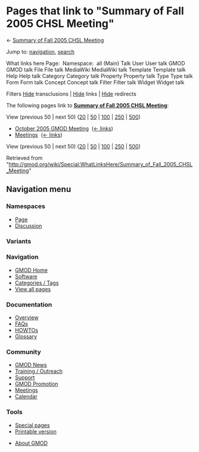 <div id="mw-page-base" class="noprint">

</div>

<div id="mw-head-base" class="noprint">

</div>

<div id="content" class="mw-body" role="main">

<span id="top"></span>

<div id="mw-js-message" style="display:none;">

</div>



# <span dir="auto">Pages that link to "Summary of Fall 2005 CHSL Meeting"</span>

<div id="bodyContent">

<div id="contentSub">

← [Summary of Fall 2005 CHSL
Meeting](/wiki/Summary_of_Fall_2005_CHSL_Meeting "Summary of Fall 2005 CHSL Meeting")

</div>

<div id="jump-to-nav" class="mw-jump">

Jump to: [navigation](#mw-navigation), [search](#p-search)

</div>

<div id="mw-content-text">

What links here Page:  Namespace:  all (Main) Talk User User talk GMOD
GMOD talk File File talk MediaWiki MediaWiki talk Template Template talk
Help Help talk Category Category talk Property Property talk Type Type
talk Form Form talk Concept Concept talk Filter Filter talk Widget
Widget talk

Filters
[Hide](/mediawiki/index.php?title=Special:WhatLinksHere/Summary_of_Fall_2005_CHSL_Meeting&hidetrans=1 "Special:WhatLinksHere/Summary of Fall 2005 CHSL Meeting")
transclusions \|
[Hide](/mediawiki/index.php?title=Special:WhatLinksHere/Summary_of_Fall_2005_CHSL_Meeting&hidelinks=1 "Special:WhatLinksHere/Summary of Fall 2005 CHSL Meeting")
links \|
[Hide](/mediawiki/index.php?title=Special:WhatLinksHere/Summary_of_Fall_2005_CHSL_Meeting&hideredirs=1 "Special:WhatLinksHere/Summary of Fall 2005 CHSL Meeting")
redirects

The following pages link to **[Summary of Fall 2005 CHSL
Meeting](/wiki/Summary_of_Fall_2005_CHSL_Meeting "Summary of Fall 2005 CHSL Meeting")**:

View (previous 50 \| next 50)
([20](/mediawiki/index.php?title=Special:WhatLinksHere/Summary_of_Fall_2005_CHSL_Meeting&limit=20 "Special:WhatLinksHere/Summary of Fall 2005 CHSL Meeting")
\|
[50](/mediawiki/index.php?title=Special:WhatLinksHere/Summary_of_Fall_2005_CHSL_Meeting&limit=50 "Special:WhatLinksHere/Summary of Fall 2005 CHSL Meeting")
\|
[100](/mediawiki/index.php?title=Special:WhatLinksHere/Summary_of_Fall_2005_CHSL_Meeting&limit=100 "Special:WhatLinksHere/Summary of Fall 2005 CHSL Meeting")
\|
[250](/mediawiki/index.php?title=Special:WhatLinksHere/Summary_of_Fall_2005_CHSL_Meeting&limit=250 "Special:WhatLinksHere/Summary of Fall 2005 CHSL Meeting")
\|
[500](/mediawiki/index.php?title=Special:WhatLinksHere/Summary_of_Fall_2005_CHSL_Meeting&limit=500 "Special:WhatLinksHere/Summary of Fall 2005 CHSL Meeting"))

- [October 2005 GMOD
  Meeting](/wiki/October_2005_GMOD_Meeting "October 2005 GMOD Meeting") ‎
  <span class="mw-whatlinkshere-tools">([←
  links](/mediawiki/index.php?title=Special:WhatLinksHere&target=October+2005+GMOD+Meeting "Special:WhatLinksHere"))</span>
- [Meetings](/wiki/Meetings "Meetings") ‎
  <span class="mw-whatlinkshere-tools">([←
  links](/mediawiki/index.php?title=Special:WhatLinksHere&target=Meetings "Special:WhatLinksHere"))</span>

View (previous 50 \| next 50)
([20](/mediawiki/index.php?title=Special:WhatLinksHere/Summary_of_Fall_2005_CHSL_Meeting&limit=20 "Special:WhatLinksHere/Summary of Fall 2005 CHSL Meeting")
\|
[50](/mediawiki/index.php?title=Special:WhatLinksHere/Summary_of_Fall_2005_CHSL_Meeting&limit=50 "Special:WhatLinksHere/Summary of Fall 2005 CHSL Meeting")
\|
[100](/mediawiki/index.php?title=Special:WhatLinksHere/Summary_of_Fall_2005_CHSL_Meeting&limit=100 "Special:WhatLinksHere/Summary of Fall 2005 CHSL Meeting")
\|
[250](/mediawiki/index.php?title=Special:WhatLinksHere/Summary_of_Fall_2005_CHSL_Meeting&limit=250 "Special:WhatLinksHere/Summary of Fall 2005 CHSL Meeting")
\|
[500](/mediawiki/index.php?title=Special:WhatLinksHere/Summary_of_Fall_2005_CHSL_Meeting&limit=500 "Special:WhatLinksHere/Summary of Fall 2005 CHSL Meeting"))

</div>

<div class="printfooter">

Retrieved from
"<http://gmod.org/wiki/Special:WhatLinksHere/Summary_of_Fall_2005_CHSL_Meeting>"

</div>

<div id="catlinks" class="catlinks catlinks-allhidden">

</div>

<div class="visualClear">

</div>

</div>

</div>

<div id="mw-navigation">

## Navigation menu

<div id="mw-head">



<div id="left-navigation">

<div id="p-namespaces" class="vectorTabs" role="navigation"
aria-labelledby="p-namespaces-label">

### Namespaces

- <span id="ca-nstab-main"><a href="/wiki/Summary_of_Fall_2005_CHSL_Meeting" accesskey="c"
  title="View the content page [c]">Page</a></span>
- <span id="ca-talk"><a
  href="/mediawiki/index.php?title=Talk:Summary_of_Fall_2005_CHSL_Meeting&amp;action=edit&amp;redlink=1"
  accesskey="t"
  title="Discussion about the content page [t]">Discussion</a></span>

</div>

<div id="p-variants" class="vectorMenu emptyPortlet" role="navigation"
aria-labelledby="p-variants-label">

### 

### Variants[](#)

<div class="menu">

</div>

</div>

</div>

<div id="right-navigation">





</div>



</div>

</div>

</div>

<div id="mw-panel">

<div id="p-logo" role="banner">

<a href="/wiki/Main_Page"
style="background-image: url(http://gmod.org/images/GMOD-cogs.png);"
title="Visit the main page"></a>

</div>

<div id="p-Navigation" class="portal" role="navigation"
aria-labelledby="p-Navigation-label">

### Navigation

<div class="body">

- <span id="n-GMOD-Home">[GMOD Home](/wiki/Main_Page)</span>
- <span id="n-Software">[Software](/wiki/GMOD_Components)</span>
- <span id="n-Categories-.2F-Tags">[Categories /
  Tags](/wiki/Categories)</span>
- <span id="n-View-all-pages">[View all
  pages](/wiki/Special:AllPages)</span>

</div>

</div>

<div id="p-Documentation" class="portal" role="navigation"
aria-labelledby="p-Documentation-label">

### Documentation

<div class="body">

- <span id="n-Overview">[Overview](/wiki/Overview)</span>
- <span id="n-FAQs">[FAQs](/wiki/Category:FAQ)</span>
- <span id="n-HOWTOs">[HOWTOs](/wiki/Category:HOWTO)</span>
- <span id="n-Glossary">[Glossary](/wiki/Glossary)</span>

</div>

</div>

<div id="p-Community" class="portal" role="navigation"
aria-labelledby="p-Community-label">

### Community

<div class="body">

- <span id="n-GMOD-News">[GMOD News](/wiki/GMOD_News)</span>
- <span id="n-Training-.2F-Outreach">[Training /
  Outreach](/wiki/Training_and_Outreach)</span>
- <span id="n-Support">[Support](/wiki/Support)</span>
- <span id="n-GMOD-Promotion">[GMOD
  Promotion](/wiki/GMOD_Promotion)</span>
- <span id="n-Meetings">[Meetings](/wiki/Meetings)</span>
- <span id="n-Calendar">[Calendar](/wiki/Calendar)</span>

</div>

</div>

<div id="p-tb" class="portal" role="navigation"
aria-labelledby="p-tb-label">

### Tools

<div class="body">

- <span id="t-specialpages"><a href="/wiki/Special:SpecialPages" accesskey="q"
  title="A list of all special pages [q]">Special pages</a></span>
- <span id="t-print"><a
  href="/mediawiki/index.php?title=Special:WhatLinksHere/Summary_of_Fall_2005_CHSL_Meeting&amp;printable=yes"
  rel="alternate" accesskey="p"
  title="Printable version of this page [p]">Printable version</a></span>

</div>

</div>

</div>

</div>

<div id="footer" role="contentinfo">

- <span id="footer-places-about">[About
  GMOD](/wiki/GMOD:About "GMOD:About")</span>

<!-- -->






</div>
